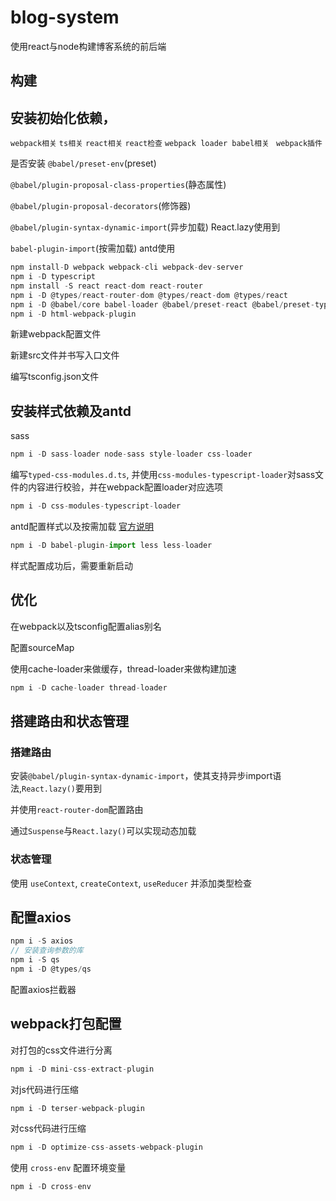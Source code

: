 # blog-system

使用react与node构建博客系统的前后端

## 构建

## 安装初始化依赖，

`webpack相关` `ts相关` `react相关` `react检查` `webpack loader babel相关` ` webpack插件`

是否安装 `@babel/preset-env`(preset) 

`@babel/plugin-proposal-class-properties`(静态属性) 

`@babel/plugin-proposal-decorators`(修饰器) 

`@babel/plugin-syntax-dynamic-import`(异步加载) React.lazy使用到

`babel-plugin-import`(按需加载) antd使用

```js
npm install-D webpack webpack-cli webpack-dev-server
npm i -D typescript
npm install -S react react-dom react-router
npm i -D @types/react-router-dom @types/react-dom @types/react
npm i -D @babel/core babel-loader @babel/preset-react @babel/preset-typescript
npm i -D html-webpack-plugin
```

新建webpack配置文件

新建src文件并书写入口文件

编写tsconfig.json文件

## 安装样式依赖及antd

sass
```js
npm i -D sass-loader node-sass style-loader css-loader
```

编写`typed-css-modules.d.ts`, 并使用`css-modules-typescript-loader`对sass文件的内容进行校验，并在webpack配置loader对应选项

```js
npm i -D css-modules-typescript-loader
```

antd配置样式以及按需加载 [官方说明](https://ant.design/docs/react/getting-started-cn#%E6%8C%89%E9%9C%80%E5%8A%A0%E8%BD%BD)

```js
npm i -D babel-plugin-import less less-loader
```

样式配置成功后，需要重新启动

## 优化

在webpack以及tsconfig配置alias别名

配置sourceMap

使用cache-loader来做缓存，thread-loader来做构建加速

```js
npm i -D cache-loader thread-loader
```

## 搭建路由和状态管理

### 搭建路由

安装`@babel/plugin-syntax-dynamic-import`，使其支持异步import语法,`React.lazy()`要用到

并使用`react-router-dom`配置路由

通过`Suspense`与`React.lazy()`可以实现动态加载

### 状态管理

使用 `useContext`, `createContext`, `useReducer` 并添加类型检查

## 配置axios

```js
npm i -S axios
// 安装查询参数的库
npm i -S qs 
npm i -D @types/qs
```

配置axios拦截器

## webpack打包配置

对打包的css文件进行分离
```js
npm i -D mini-css-extract-plugin
```

对js代码进行压缩

```js
npm i -D terser-webpack-plugin
```

对css代码进行压缩

```js
npm i -D optimize-css-assets-webpack-plugin
```

使用 `cross-env` 配置环境变量

```js
npm i -D cross-env
```